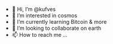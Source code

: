 - 👋 Hi, I’m @kufves
- 👀 I’m interested in cosmos
- 🌱 I’m currently learning Bitcoin & more
- 💞️ I’m looking to collaborate on earth
- 📫 How to reach me ...

<!---
kufves/kufves is a ✨ special ✨ repository because its `README.md` (this file) appears on your GitHub profile.
You can click the Preview link to take a look at your changes.
--->
